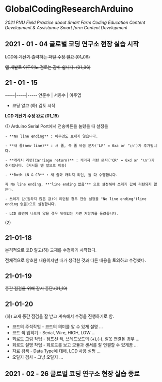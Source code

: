 # GlobalCodingResearchArduino

_2021 PNU Field Practice about Smart Farm Coding Education Content Development & Assistance Smart farm Content Development_

## 2021 - 01 - 04 글로벌 코딩 연구소 현장 실습 시작

~~LCD에 계산기 출력하는 파일 수정 필요 (01_06)~~

~~앱 개발로 아두이노 검토는 잠쉬 쉽니다. (01_06)~~

21 - 01 - 15
------------

-----|-----|-----
안준수 | 서동수 | 이주엽


- 코딩 알고 (하) 검토 시작

**LCD 계산기 수정 완료 (01_15)**

 (1) Arduino Serial Port에서 전송버튼을 눌렀을 때 설정을
        
    - **No line ending** : 아무것도 보내지 않습니다.
    
    - **새 줄(new line)** : 새 줄, 즉 줄 바꿈 문자('LF' = 0xa or '\n')가 추가됩니다.
  
    - **캐리지 리턴(Carriage return)** : 캐리지 리턴 문자('CR' = 0xd or '\n')가 추가됩니다. (커서를 맨 앞으로 이동)
  
    - **Both LN & CR** : 새 줄과 캐리지 리턴, 둘 다 수행합니다.
  
    즉 No line ending, **"line ending 없음"** 으로 설정해야 쓰레기 값이 리턴되지 않는다.

    - 쓰레기 값(원하지 않은 값)이 리턴될 경우 전송 설정을 "No line ending"(line ending 없음)으로 설정합니다.

    - LCD 화면이 나오지 않을 경우 뒤에있는 가변 저항기를 돌려줍니다.

 (2)


 21-01-18
 ------------
 
 본격적으로 코D 알고(하) 교재를 수정하기 시작했다. 
 
 
 전체적으로 양호한 내용이지만 내가 생각한 것과 다른 내용을 토의하고 수정했다.
 
 
  21-01-19
 ---------
 
 ~~중간 점검을 위해 잠시 중단.(01_19)~~
 
 21-01-20
 ----------
 
 (하) 교재 중간 점검을 잘 받고 계속해서 수정을 진행하기로 함.
 
 + 코드의 주석작업 - 코드의 의미를 알 수 있게 설명 ...
 + 코드 색 입히기 - Serial, Wire, HIGH, LOW ...
 + 회로도 그림 작업 - 점프선 색, 브레드보드의 (+),(-), 잘못 연결된 경우 ...
 + 회로도 설명 작업 - 회로도를 보고 모듈과 센서를 잘 연결할 수 있게끔 ...
 + 자료 검색 - Data Type에 대해, LCD 사용 설명 ...
 + 오탈자 검사 - 그냥 오탈자 ...
 

 
 
## 2021 - 02 - 26 글로벌 코딩 연구소 현장 실습 종료
